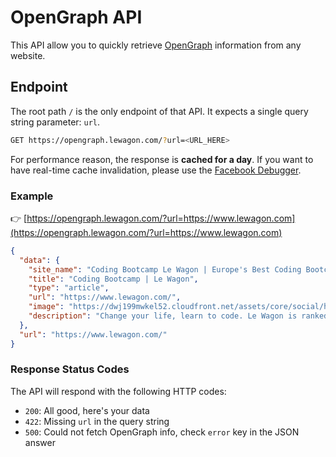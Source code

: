 # OpenGraph API

This API allow you to quickly retrieve [OpenGraph](https://ogp.me/) information from any website.

## Endpoint

The root path `/` is the only endpoint of that API. It expects a single query string parameter: `url`.

```bash
GET https://opengraph.lewagon.com/?url=<URL_HERE>
```

For performance reason, the response is **cached for a day**. If you want to have real-time cache invalidation, please use the [Facebook Debugger](https://developers.facebook.com/tools/debug/).

### Example

:point_right: [https://opengraph.lewagon.com/?url=https://www.lewagon.com](https://opengraph.lewagon.com/?url=https://www.lewagon.com)

```json
{
  "data": {
    "site_name": "Coding Bootcamp Le Wagon | Europe's Best Coding Bootcamp",
    "title": "Coding Bootcamp | Le Wagon",
    "type": "article",
    "url": "https://www.lewagon.com/",
    "image": "https://dwj199mwkel52.cloudfront.net/assets/core/social/home-card-82f54b75841da25d31c2e99d673e68152942dfd3d7275380508a63f0d951b484.jpg",
    "description": "Change your life, learn to code. Le Wagon is ranked as the world's best coding bootcamp and has enabled thousands of people to change their careers."
  },
  "url": "https://www.lewagon.com/"
}
```

### Response Status Codes

The API will respond with the following HTTP codes:

- `200`: All good, here's your data
- `422`: Missing `url` in the query string
- `500`: Could not fetch OpenGraph info, check `error` key in the JSON answer
